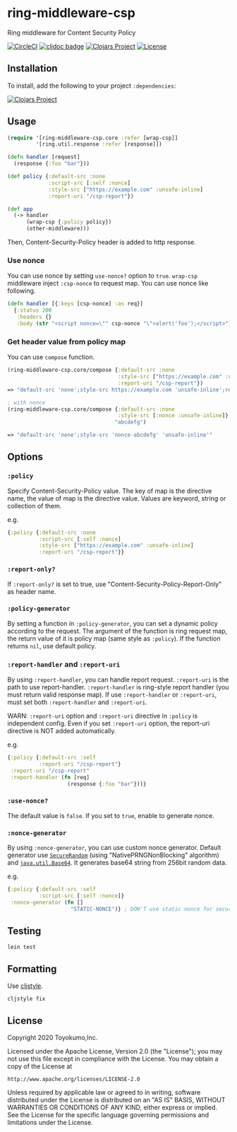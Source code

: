 # ring-middleware-csp
Ring middleware for Content Security Policy

[![CircleCI](https://circleci.com/gh/toyokumo/ring-middleware-csp.svg?style=shield&circle-token=445e8d5d3a86d16e9daf345e032a8f9b10cdb084)](https://app.circleci.com/pipelines/github/toyokumo/ring-middleware-csp)
[![cljdoc badge](https://cljdoc.org/badge/toyokumo/ring-middleware-csp)](https://cljdoc.org/d/toyokumo/ring-middleware-csp/CURRENT)
[![Clojars Project](https://img.shields.io/clojars/v/toyokumo/ring-middleware-csp.svg)](https://clojars.org/toyokumo/ring-middleware-csp)
[![License](https://img.shields.io/badge/License-Apache%202.0-blue.svg)](https://opensource.org/licenses/Apache-2.0)

## Installation
To install, add the following to your project `:dependencies`:

[![Clojars Project](https://clojars.org/toyokumo/ring-middleware-csp/latest-version.svg)](https://clojars.org/toyokumo/ring-middleware-csp)

## Usage

```clojure
(require '[ring-middleware-csp.core :refer [wrap-csp]]
         '[ring.util.response :refer [response]])

(defn handler [request]
  (response {:foo "bar"}))

(def policy {:default-src :none
             :script-src [:self :nonce]
             :style-src ["https://example.com" :unsafe-inline]
             :report-uri "/csp-report"})

(def app
  (-> handler
      (wrap-csp {:policy policy})
      (other-middleware)))
```
Then, Content-Security-Policy header is added to http response.

### Use nonce
You can use nonce by setting `use-nonce?` option to `true`. 
`wrap-csp` middleware inject `:csp-nonce` to request map.
You can use nonce like following.
```clojure
(defn handler [{:keys [csp-nonce] :as req}]
  {:status 200
   :headers {}
   :body (str "<script nonce=\"" csp-nonce "\">alert('foo');</script>")})
```

### Get header value from policy map
You can use `compose` function.
```clojure
(ring-middleware-csp.core/compose {:default-src :none
                                   :style-src ["https://example.com" :unsafe-inline]
                                   :report-uri "/csp-report"})
=> "default-src 'none';style-src https://example.com 'unsafe-inline';report-uri /csp-report"

; with nonce
(ring-middleware-csp.core/compose {:default-src :none
                                   :style-src [:nonce :unsafe-inline]}
                                  "abcdefg")

=> "default-src 'none';style-src 'nonce-abcdefg' 'unsafe-inline'"
```

## Options
### `:policy`
Specify Content-Security-Policy value.
The key of map is the directive name, the value of map is the directive value.
Values are keyword, string or collection of them.

e.g.
```clojure
{:policy {:default-src :none
          :script-src [:self :nonce]
          :style-src ["https://example.com" :unsafe-inline]
          :report-uri "/csp-report"}}
```

### `:report-only?`
If `:report-only?` is set to true, use "Content-Security-Policy-Report-Only" as header name.

### `:policy-generator`
By setting a function in `:policy-generator`, you can set a dynamic policy according to the request.
The argument of the function is ring request map, the return value of it is policy map (same style as `:policy`).
If the function returns `nil`, use default policy.

### `:report-handler` and `:report-uri`
By using `:report-handler`, you can handle report request.
`:report-uri` is the path to use report-handler.
`:report-handler` is ring-style report handler (you must return valid response map).
If use `:report-handler` or `:report-uri`, must set both `:report-handler` and `:report-uri`.

WARN: `:report-uri` option and `:report-uri` directive in `:policy` is independent config.
Even if you set `:report-uri` option, the report-uri directive is NOT added automatically.

e.g.
```clojure
{:policy {:default-src :self
          :report-uri "/csp-report"}
 :report-uri "/csp-report"
 :report-handler (fn [req]
                   (response {:foo "bar"}))}
```

### `:use-nonce?`
The default value is `false`.
If you set to `true`, enable to generate nonce.

### `:nonce-generator`
By using `:nonce-generator`, you can use custom nonce generator.
Default generator use [`SecureRandom`](https://docs.oracle.com/javase/8/docs/api/java/security/SecureRandom.html) (using "NativePRNGNonBlocking" algorithm) and
[`java.util.Base64`](https://docs.oracle.com/javase/8/docs/api/java/util/Base64.html).
It generates base64 string from 256bit random data.

e.g.
```clojure
{:policy {:default-src :self
          :script-src [:self :nonce]}
 :nonce-generator (fn []
                    "STATIC-NONCE")} ; DON'T use static nonce for security reason
```

## Testing
```
lein test
```

## Formatting
Use [cljstyle](https://github.com/greglook/cljstyle).
```
cljstyle fix
```

## License

Copyright 2020 Toyokumo,Inc.

Licensed under the Apache License, Version 2.0 (the "License");
you may not use this file except in compliance with the License.
You may obtain a copy of the License at

    http://www.apache.org/licenses/LICENSE-2.0

Unless required by applicable law or agreed to in writing, software
distributed under the License is distributed on an "AS IS" BASIS,
WITHOUT WARRANTIES OR CONDITIONS OF ANY KIND, either express or implied.
See the License for the specific language governing permissions and
limitations under the License.
